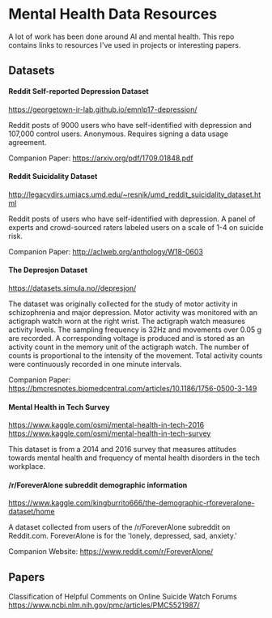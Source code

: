 # Mental Health Data Resources

A lot of work has been done around AI and mental health. This repo contains links to resources I've used in projects or interesting papers.


## Datasets

#### Reddit Self-reported Depression Dataset
https://georgetown-ir-lab.github.io/emnlp17-depression/

Reddit posts of 9000 users who have self-identified with depression and 107,000 control users. Anonymous. Requires signing a data usage agreement.

Companion Paper: https://arxiv.org/pdf/1709.01848.pdf

#### Reddit Suicidality Dataset
http://legacydirs.umiacs.umd.edu/~resnik/umd_reddit_suicidality_dataset.html

Reddit posts of users who have self-identified with depression. A panel of experts and crowd-sourced raters labeled users on a scale of 1-4 on suicide risk.

Companion Paper: http://aclweb.org/anthology/W18-0603

#### The Depresjon Dataset
https://datasets.simula.no//depresjon/

The dataset was originally collected for the study of motor activity in schizophrenia and major depression. Motor activity was monitored with an actigraph watch worn at the right wrist. The actigraph watch measures activity levels. The sampling frequency is 32Hz and movements over 0.05 g are recorded. A corresponding voltage is produced and is stored as an activity count in the memory unit of the actigraph watch. The number of counts is proportional to the intensity of the movement. Total activity counts were continuously recorded in one minute intervals.

Companion Paper: https://bmcresnotes.biomedcentral.com/articles/10.1186/1756-0500-3-149


#### Mental Health in Tech Survey
https://www.kaggle.com/osmi/mental-health-in-tech-2016
https://www.kaggle.com/osmi/mental-health-in-tech-survey

This dataset is from a 2014 and 2016 survey that measures attitudes towards mental health and frequency of mental health disorders in the tech workplace.


#### /r/ForeverAlone subreddit demographic information
https://www.kaggle.com/kingburrito666/the-demographic-rforeveralone-dataset/home

A dataset collected from users of the /r/ForeverAlone subreddit on Reddit.com. ForeverAlone is for the 'lonely, depressed, sad, anxiety.'

Companion Website: https://www.reddit.com/r/ForeverAlone/


## Papers

Classification of Helpful Comments on Online Suicide Watch Forums
https://www.ncbi.nlm.nih.gov/pmc/articles/PMC5521987/
